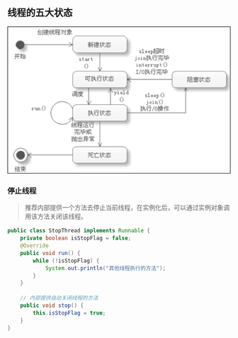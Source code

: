 ## 线程的五大状态
![线程状态](../images/status.jpg)

### 停止线程
> 推荐内部提供一个方法去停止当前线程，在实例化后，可以通过实例对象调用该方法关闭该线程。
```java
public class StopThread implements Runnable {
    private boolean isStopFlag = false;
    @Override
    public void run() {
        while (!isStopFlag) {
            System.out.println("其他线程执行的方法");
        }
    }

    // 内部提供自动关闭线程的方法
    public void stop() {
        this.isStopFlag = true;
    }
}
```